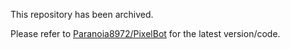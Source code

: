 This repository has been archived.

Please refer to [Paranoia8972/PixelBot](https://github.com/Paranoia8972/PixelBot) for the latest version/code.
